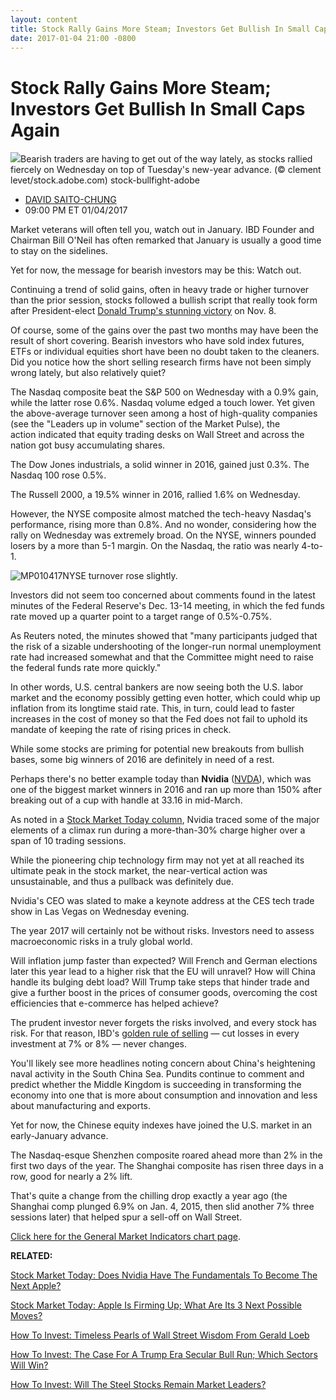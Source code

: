 ```yaml
---
layout: content
title: Stock Rally Gains More Steam; Investors Get Bullish In Small Caps Again
date: 2017-01-04 21:00 -0800
---
```



Stock Rally Gains More Steam; Investors Get Bullish In Small Caps Again
========================================================================


![](https://www.investors.com/wp-content/uploads/2016/12/Stock-bullfight-adobe.jpg)Bearish traders are having to get out of the way lately, as stocks rallied fiercely on Wednesday on top of Tuesday's new-year advance. (© clement levet/stock.adobe.com)
stock-bullfight-adobe



* [DAVID SAITO-CHUNG](https://www.investors.com/author/chungd/ "Posts by DAVID SAITO-CHUNG")
* 09:00 PM ET 01/04/2017




Market veterans will often tell you, watch out in January. IBD Founder and Chairman Bill O'Neil has often remarked that January is usually a good time to stay on the sidelines.


Yet for now, the message for bearish investors may be this: Watch out.


Continuing a trend of solid gains, often in heavy trade or higher turnover than the prior session, stocks followed a bullish script that really took form after President-elect [Donald Trump's stunning victory](https://www.investors.com/news/trump-win-stocks-rise-new-bull-market/) on Nov. 8.


Of course, some of the gains over the past two months may have been the result of short covering. Bearish investors who have sold index futures, ETFs or individual equities short have been no doubt taken to the cleaners. Did you notice how the short selling research firms have not been simply wrong lately, but also relatively quiet?


The Nasdaq composite beat the S&P 500 on Wednesday with a 0.9% gain, while the latter rose 0.6%. Nasdaq volume edged a touch lower. Yet given the above-average turnover seen among a host of high-quality companies (see the "Leaders up in volume" section of the Market Pulse), the action indicated that equity trading desks on Wall Street and across the nation got busy accumulating shares.


The Dow Jones industrials, a solid winner in 2016, gained just 0.3%. The Nasdaq 100 rose 0.5%.


The Russell 2000, a 19.5% winner in 2016, rallied 1.6% on Wednesday.


However, the NYSE composite almost matched the tech-heavy Nasdaq's performance, rising more than 0.8%. And no wonder, considering how the rally on Wednesday was extremely broad. On the NYSE, winners pounded losers by a more than 5-1 margin. On the Nasdaq, the ratio was nearly 4-to-1.


![MP010417](https://www.investors.com/wp-content/uploads/2017/01/MP010417-202x300.png)NYSE turnover rose slightly.


Investors did not seem too concerned about comments found in the latest minutes of the Federal Reserve's Dec. 13-14 meeting, in which the fed funds rate moved up a quarter point to a target range of 0.5%-0.75%.


As Reuters noted, the minutes showed that "many participants judged that the risk of a sizable undershooting of the longer-run normal unemployment rate had increased somewhat and that the Committee might need to raise the federal funds rate more quickly."


In other words, U.S. central bankers are now seeing both the U.S. labor market and the economy possibly getting even hotter, which could whip up inflation from its longtime staid rate. This, in turn, could lead to faster increases in the cost of money so that the Fed does not fail to uphold its mandate of keeping the rate of rising prices in check.


While some stocks are priming for potential new breakouts from bullish bases, some big winners of 2016 are definitely in need of a rest.


Perhaps there's no better example today than **Nvidia** ([NVDA](https://research.investors.com/quote.aspx?symbol=NVDA)), which was one of the biggest market winners in 2016 and ran up more than 150% after breaking out of a cup with handle at 33.16 in mid-March.


As noted in a [Stock Market Today column](https://www.investors.com/market-trend/stock-market-today/nasdaq-leads-gains-apple-up-did-nvidia-just-signal-a-correction-is-near/), Nvidia traced some of the major elements of a climax run during a more-than-30% charge higher over a span of 10 trading sessions.


While the pioneering chip technology firm may not yet at all reached its ultimate peak in the stock market, the near-vertical action was unsustainable, and thus a pullback was definitely due.


Nvidia's CEO was slated to make a keynote address at the CES tech trade show in Las Vegas on Wednesday evening.


The year 2017 will certainly not be without risks. Investors need to assess macroeconomic risks in a truly global world.


Will inflation jump faster than expected? Will French and German elections later this year lead to a higher risk that the EU will unravel? How will China handle its bulging debt load? Will Trump take steps that hinder trade and give a further boost in the prices of consumer goods, overcoming the cost efficiencies that e-commerce has helped achieve?


The prudent investor never forgets the risks involved, and every stock has risk. For that reason, IBD's [golden rule of selling](https://www.investors.com/how-to-invest/investors-corner/still-the-no-1-rule-for-stock-investors-always-cut-your-losses-short/) — cut losses in every investment at 7% or 8% — never changes.


You'll likely see more headlines noting concern about China's heightening naval activity in the South China Sea. Pundits continue to comment and predict whether the Middle Kingdom is succeeding in transforming the economy into one that is more about consumption and innovation and less about manufacturing and exports.


Yet for now, the Chinese equity indexes have joined the U.S. market in an early-January advance.


The Nasdaq-esque Shenzhen composite roared ahead more than 2% in the first two days of the year. The Shanghai composite has risen three days in a row, good for nearly a 2% lift.


That's quite a change from the chilling drop exactly a year ago (the Shanghai comp plunged 6.9% on Jan. 4, 2015, then slid another 7% three sessions later) that helped spur a sell-off on Wall Street.


[Click here for the General Market Indicators chart page](https://www.investors.com/wp-content/uploads/2017/01/IBD0401153010GMI.pdf).


**RELATED:**


[Stock Market Today: Does Nvidia Have The Fundamentals To Become The Next Apple?](https://www.investors.com/market-trend/stock-market-today/stocks-up-techs-lead-can-nvidias-fundamentals-turn-it-into-the-next-apple/)


[Stock Market Today: Apple Is Firming Up; What Are Its 3 Next Possible Moves?](https://www.investors.com/market-trend/stock-market-today/stocks-down-but-more-techs-move-up-should-apple-stay-on-your-watch-list/)


[How To Invest: Timeless Pearls of Wall Street Wisdom From Gerald Loeb](https://www.investors.com/news/management/leaders-and-success/why-gerald-loebs-battle-for-investment-survival-rings-true-in-todays-markets/)


[How To Invest: The Case For A Trump Era Secular Bull Run; Which Sectors Will Win?](https://www.investors.com/news/trump-win-stocks-rise-new-bull-market/)


[How To Invest: Will The Steel Stocks Remain Market Leaders?](https://www.investors.com/stock-lists/stock-spotlight/this-steel-firm-was-up-103-in-2016-how-well-can-it-perform-in-2017/)




